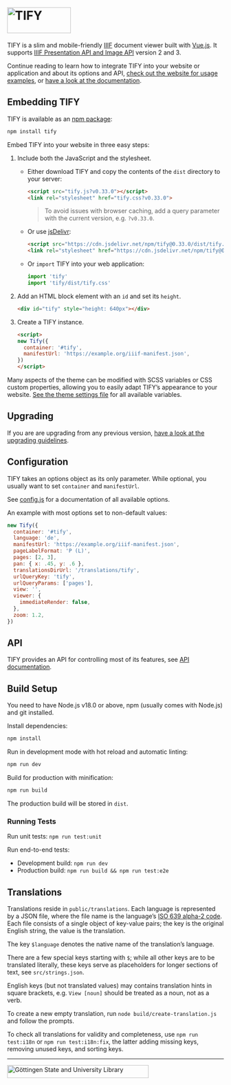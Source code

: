 <h1>
	<a href="https://github.com/tify-iiif-viewer/tify">
		<img src="https://tify.rocks/img/tify-logo.svg" alt="TIFY" width="148" height="60">
	</a>
</h1>

TIFY is a slim and mobile-friendly [IIIF](https://iiif.io/) document viewer built with [Vue.js](https://vuejs.org/). It supports [IIIF Presentation API and Image API](https://iiif.io/api/) version 2 and 3.

Continue reading to learn how to integrate TIFY into your website or application and about its options and API, [check out the website for usage examples](https://tify.rocks/), or [have a look at the documentation](doc).

## Embedding TIFY

TIFY is available as an [npm package](https://www.npmjs.com/package/tify):

``` bash
npm install tify
```

Embed TIFY into your website in three easy steps:

1. Include both the JavaScript and the stylesheet.

	- Either download TIFY and copy the contents of the `dist` directory to your server:

		``` html
		<script src="tify.js?v0.33.0"></script>
		<link rel="stylesheet" href="tify.css?v0.33.0">
		```

		> To avoid issues with browser caching, add a query parameter with the current version, e.g. `?v0.33.0`.

	- Or use [jsDelivr](https://www.jsdelivr.com/):

		``` html
		<script src="https://cdn.jsdelivr.net/npm/tify@0.33.0/dist/tify.js"></script>
		<link rel="stylesheet" href="https://cdn.jsdelivr.net/npm/tify@0.33.0/dist/tify.css">
		```

	- Or `import` TIFY into your web application:

		``` js
		import 'tify'
		import 'tify/dist/tify.css'
		```

2. Add an HTML block element with an `id` and set its `height`.

	``` html
	<div id="tify" style="height: 640px"></div>
	```

3. Create a TIFY instance.

	``` html
	<script>
	new Tify({
	  container: '#tify',
	  manifestUrl: 'https://example.org/iiif-manifest.json',
	})
	</script>
	```

Many aspects of the theme can be modified with SCSS variables or CSS custom properties, allowing you to easily adapt TIFY’s appearance to your website. [See the theme settings file](src/styles/util/settings.scss) for all available variables.

## Upgrading

If you are are upgrading from any previous version, [have a look at the upgrading guidelines](UPGRADING.md).

## Configuration

TIFY takes an options object as its only parameter. While optional, you usually want to set `container` and `manifestUrl`.

See [config.js](src/config.js) for a documentation of all available options.

An example with most options set to non-default values:

``` js
new Tify({
  container: '#tify',
  language: 'de',
  manifestUrl: 'https://example.org/iiif-manifest.json',
  pageLabelFormat: 'P (L)',
  pages: [2, 3],
  pan: { x: .45, y: .6 },
  translationsDirUrl: '/translations/tify',
  urlQueryKey: 'tify',
  urlQueryParams: ['pages'],
  view: '',
  viewer: {
    immediateRender: false,
  },
  zoom: 1.2,
})
```

## API

TIFY provides an API for controlling most of its features, see [API documentation](doc/api.md).

## Build Setup

You need to have Node.js v18.0 or above, npm (usually comes with Node.js) and git installed.

Install dependencies:

``` bash
npm install
```

Run in development mode with hot reload and automatic linting:

``` bash
npm run dev
```

Build for production with minification:

``` bash
npm run build
```

The production build will be stored in `dist`.

### Running Tests

Run unit tests: `npm run test:unit`

Run end-to-end tests:
- Development build: `npm run dev`
- Production build: `npm run build && npm run test:e2e`

## Translations

Translations reside in `public/translations`. Each language is represented by a JSON file, where the file name is the language’s [ISO 639 alpha-2 code](https://en.wikipedia.org/wiki/List_of_ISO_639_language_codes). Each file consists of a single object of key-value pairs; the key is the original English string, the value is the translation.

The key `$language` denotes the native name of the translation’s language.

There are a few special keys starting with `$`; while all other keys are to be translated literally, these keys serve as placeholders for longer sections of text, see `src/strings.json`.

English keys (but not translated values) may contains translation hints in square brackets, e.g. `View [noun]` should be treated as a noun, not as a verb.

To create a new empty translation, run `node build/create-translation.js` and follow the prompts.

To check all translations for validity and completeness, use `npm run test:i18n` or `npm run test:i18n:fix`, the latter adding missing keys, removing unused keys, and sorting keys.

---

<a href="https://www.sub.uni-goettingen.de/en/">
	<img src="https://tify.rocks/img/sub-logo.svg" width="329" height="30" alt="Göttingen State and University Library">
</a>
